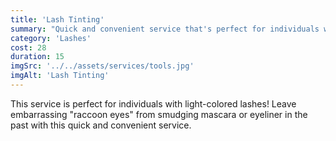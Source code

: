 ```yaml
---
title: 'Lash Tinting'
summary: "Quick and convenient service that's perfect for individuals with light-colored lashes."
category: 'Lashes'
cost: 28
duration: 15
imgSrc: '../../assets/services/tools.jpg'
imgAlt: 'Lash Tinting'
---
```


This service is perfect for individuals with light-colored lashes! Leave embarrassing "raccoon eyes" from smudging mascara or eyeliner in the past with this quick and convenient service.
